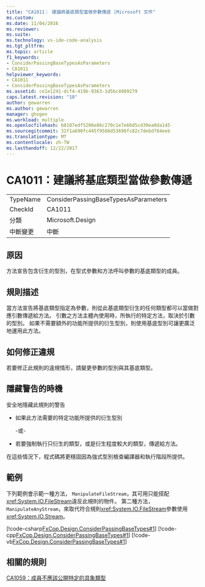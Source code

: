 ```yaml
---
title: "CA1011： 建議將基底類型當做參數傳遞 |Microsoft 文件"
ms.custom: 
ms.date: 11/04/2016
ms.reviewer: 
ms.suite: 
ms.technology: vs-ide-code-analysis
ms.tgt_pltfrm: 
ms.topic: article
f1_keywords:
- ConsiderPassingBaseTypesAsParameters
- CA1011
helpviewer_keywords:
- CA1011
- ConsiderPassingBaseTypesAsParameters
ms.assetid: ce1e1241-dcf4-419b-9363-1d5bc4989279
caps.latest.revision: "18"
author: gewarren
ms.author: gewarren
manager: ghogen
ms.workload: multiple
ms.openlocfilehash: b8107edf5206e86c270c1e7e66d5cd39ea0da145
ms.sourcegitcommit: 32f1a690fc445f9586d53698fc82c7debd784eeb
ms.translationtype: MT
ms.contentlocale: zh-TW
ms.lasthandoff: 12/22/2017
---
```

# <a name="ca1011-consider-passing-base-types-as-parameters"></a>CA1011：建議將基底類型當做參數傳遞
|||  
|-|-|  
|TypeName|ConsiderPassingBaseTypesAsParameters|  
|CheckId|CA1011|  
|分類|Microsoft.Design|  
|中斷變更|中斷|  
  
## <a name="cause"></a>原因  
 方法宣告包含衍生的型別，在型式參數和方法呼叫參數的基底類型的成員。  
  
## <a name="rule-description"></a>規則描述  
 當方法宣告將基底類型指定為參數，則從此基底類型衍生的任何類型都可以當做對應引數傳遞給方法。 引數之方法主體內使用時，所執行的特定方法，取決於引數的型別。 如果不需要額外的功能所提供的衍生型別，則使用基底型別可讓更廣泛地運用此方法。  
  
## <a name="how-to-fix-violations"></a>如何修正違規  
 若要修正此規則的違規情形，請變更參數的型別與其基底類型。  
  
## <a name="when-to-suppress-warnings"></a>隱藏警告的時機  
 安全地隱藏此規則的警告  
  
-   如果此方法需要的特定功能所提供的衍生型別  
  
     \-或-  
  
-   若要強制執行只衍生的類型，或是衍生程度較大的類型，傳遞給方法。  
  
 在這些情況下，程式碼將更穩固因為強式型別檢查編譯器和執行階段所提供。  
  
## <a name="example"></a>範例  
 下列範例會示範一種方法， `ManipulateFileStream`，其可用只能搭配<xref:System.IO.FileStream>違反此規則的物件。 第二種方法， `ManipulateAnyStream`，來取代符合規則<xref:System.IO.FileStream>參數使用<xref:System.IO.Stream>。  
  
 [!code-csharp[FxCop.Design.ConsiderPassingBaseTypes#1](../code-quality/codesnippet/CSharp/ca1011-consider-passing-base-types-as-parameters_1.cs)]
 [!code-cpp[FxCop.Design.ConsiderPassingBaseTypes#1](../code-quality/codesnippet/CPP/ca1011-consider-passing-base-types-as-parameters_1.cpp)]
 [!code-vb[FxCop.Design.ConsiderPassingBaseTypes#1](../code-quality/codesnippet/VisualBasic/ca1011-consider-passing-base-types-as-parameters_1.vb)]  
  
## <a name="related-rules"></a>相關的規則  
 [CA1059：成員不應該公開特定的具象類型](../code-quality/ca1059-members-should-not-expose-certain-concrete-types.md)